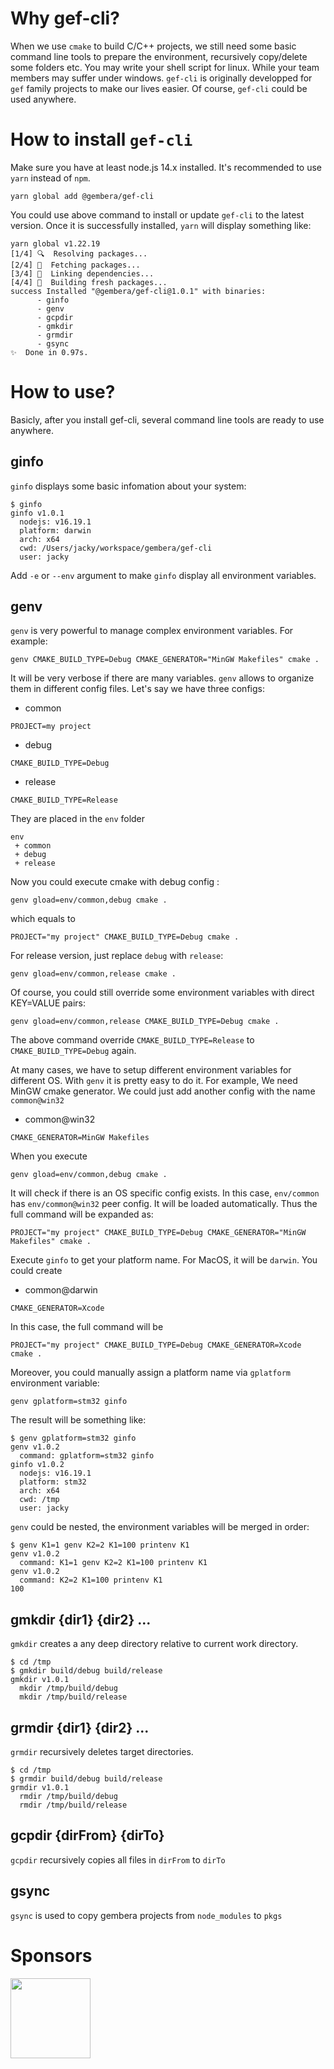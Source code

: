 # Why gef-cli?
When we use `cmake` to build C/C++ projects, we still need some basic command line tools to prepare the environment, recursively copy/delete some folders etc. You may write your shell script for linux. While your team members may suffer under windows. `gef-cli` is originally developped for `gef` family projects to make our lives easier. Of course, `gef-cli` could be used anywhere. 

# How to install `gef-cli`
Make sure you have at least node.js 14.x installed. It's recommended to use `yarn` instead of `npm`.

```shell
yarn global add @gembera/gef-cli
```
You could use above command to install or update `gef-cli` to the latest version. Once it is successfully installed, `yarn` will display something like:
```
yarn global v1.22.19
[1/4] 🔍  Resolving packages...
[2/4] 🚚  Fetching packages...
[3/4] 🔗  Linking dependencies...
[4/4] 🔨  Building fresh packages...
success Installed "@gembera/gef-cli@1.0.1" with binaries:
      - ginfo
      - genv
      - gcpdir
      - gmkdir
      - grmdir
      - gsync
✨  Done in 0.97s.
```

# How to use?
Basicly, after you install gef-cli, several command line tools are ready to use anywhere.
## ginfo
`ginfo` displays some basic infomation about your system:
```
$ ginfo 
ginfo v1.0.1
  nodejs: v16.19.1
  platform: darwin
  arch: x64
  cwd: /Users/jacky/workspace/gembera/gef-cli
  user: jacky
```
Add `-e` or `--env` argument to make `ginfo` display all environment variables.

## genv
`genv` is very powerful to manage complex environment variables. For example:
```
genv CMAKE_BUILD_TYPE=Debug CMAKE_GENERATOR="MinGW Makefiles" cmake .
```
It will be very verbose if there are many variables. `genv` allows to organize them in different config files. Let's say we have three configs:
* common
```
PROJECT=my project
```
* debug
```
CMAKE_BUILD_TYPE=Debug
```
* release
```
CMAKE_BUILD_TYPE=Release
```
They are placed in the `env` folder
```
env
 + common
 + debug
 + release
```
Now you could execute cmake with debug config :
```
genv gload=env/common,debug cmake .
```
which equals to 
```
PROJECT="my project" CMAKE_BUILD_TYPE=Debug cmake .
```
For release version, just replace `debug` with `release`:
```
genv gload=env/common,release cmake .
```
Of course, you could still override some environment variables with direct KEY=VALUE pairs:
```
genv gload=env/common,release CMAKE_BUILD_TYPE=Debug cmake .
```
The above command override `CMAKE_BUILD_TYPE=Release` to `CMAKE_BUILD_TYPE=Debug` again.

At many cases, we have to setup different environment variables for different OS. With `genv` it is pretty easy to do it. For example, We need MinGW cmake generator. We could just add another config with the name `common@win32`
* common@win32
```
CMAKE_GENERATOR=MinGW Makefiles
```
When you execute 
```
genv gload=env/common,debug cmake .
```
It will check if there is an OS specific config exists. In this case, `env/common` has `env/common@win32` peer config. It will be loaded automatically. Thus the full command will be expanded as:
```
PROJECT="my project" CMAKE_BUILD_TYPE=Debug CMAKE_GENERATOR="MinGW Makefiles" cmake .
```
Execute `ginfo` to get your platform name. For MacOS, it will be `darwin`. You could create 
* common@darwin
```
CMAKE_GENERATOR=Xcode
```
In this case, the full command will be
```
PROJECT="my project" CMAKE_BUILD_TYPE=Debug CMAKE_GENERATOR=Xcode cmake .
``` 
Moreover, you could manually assign a platform name via `gplatform` environment variable:
```
genv gplatform=stm32 ginfo
```
The result will be something like:
```
$ genv gplatform=stm32 ginfo
genv v1.0.2
  command: gplatform=stm32 ginfo
ginfo v1.0.2
  nodejs: v16.19.1
  platform: stm32
  arch: x64
  cwd: /tmp
  user: jacky
```
`genv` could be nested, the environment variables will be merged in order:
```
$ genv K1=1 genv K2=2 K1=100 printenv K1
genv v1.0.2
  command: K1=1 genv K2=2 K1=100 printenv K1
genv v1.0.2
  command: K2=2 K1=100 printenv K1
100
```
## gmkdir {dir1} {dir2} ...
`gmkdir` creates a any deep directory relative to current work directory. 

```
$ cd /tmp
$ gmkdir build/debug build/release
gmkdir v1.0.1
  mkdir /tmp/build/debug
  mkdir /tmp/build/release
```
## grmdir {dir1} {dir2} ...
`grmdir` recursively deletes target directories.
```
$ cd /tmp
$ grmdir build/debug build/release
grmdir v1.0.1
  rmdir /tmp/build/debug
  rmdir /tmp/build/release
```
## gcpdir {dirFrom} {dirTo}
`gcpdir` recursively copies all files in `dirFrom` to `dirTo`

## gsync 
`gsync` is used to copy gembera projects from `node_modules` to `pkgs`


# Sponsors
[<img src="https://www.carota.ai/logo-512.png" width="128">](https://www.carota.ai)
